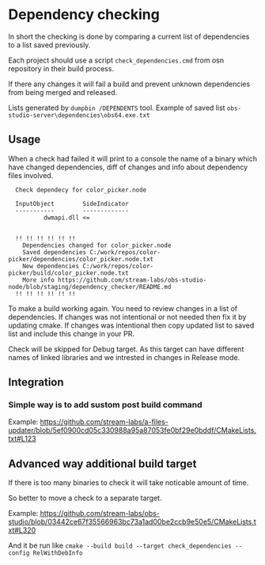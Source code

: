 # Dependency checking

In short the checking is done by comparing a current list of dependencies to a list saved previously. 

Each project should use a script `check_dependencies.cmd` from osn repository in their build process. 

If there any changes it will fail a build and prevent unknown dependencies from being merged and released. 

Lists generated by `dumpbin /DEPENDENTS` tool. Example of saved list `obs-studio-server\dependencies\obs64.exe.txt`

## Usage 

When a check had failed it will print to a console the name of a binary which have changed dependencies, diff of changes and info about dependency files involved. 
```
  Check dependecy for color_picker.node

  InputObject        SideIndicator
  -----------        -------------
          dwmapi.dll <=


  !! !! !! !! !! !!
    Dependencies changed for color_picker.node
    Saved dependencies C:/work/repos/color-picker/dependencies/color_picker.node.txt
    New dependencies C:/work/repos/color-picker/build/color_picker.node.txt
    More info https://github.com/stream-labs/obs-studio-node/blob/staging/dependency_checker/README.md
  !! !! !! !! !! !!
```

To make a build working again. You need to review changes in a list of dependencies. If changes was not intentional or not needed then fix it by updating cmake. If changes was intentional then copy updated list to saved list and include this change in your PR.

Check will be skipped for Debug target. As this target can have different names of linked libraries and we intrested in changes in Release mode.

## Integration
### Simple way is to add sustom post build command 

Example:
https://github.com/stream-labs/a-files-updater/blob/5ef0900cd05c330988a95a87053fe0bf29e0bddf/CMakeLists.txt#L123

## Advanced way additional build target

If there is too many binaries to check it will take noticable amount of time. 

So better to move a check to a separate target. 

Example:
https://github.com/stream-labs/obs-studio/blob/03442ce67f35566963bc73a1ad00be2ccb9e50e5/CMakeLists.txt#L320

And it be run like 
`cmake --build build --target check_dependencies --config RelWithDebInfo`